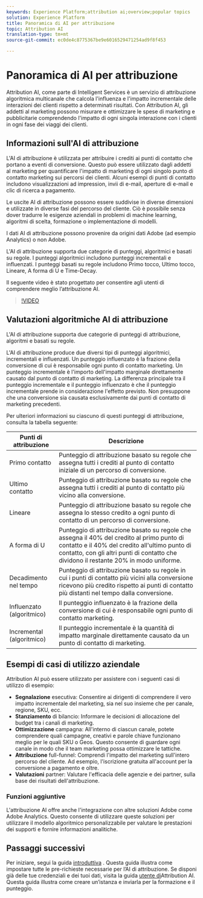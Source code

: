 ```yaml
---
keywords: Experience Platform;attribution ai;overview;popular topics
solution: Experience Platform
title: Panoramica di AI per attribuzione
topic: Attribution AI
translation-type: tm+mt
source-git-commit: ec0de4c8775367be9e6016529471254ad9f8f453

---
```



# Panoramica di AI per attribuzione

Attribution AI, come parte di Intelligent Services è un servizio di attribuzione algoritmica multicanale che calcola l&#39;influenza e l&#39;impatto incrementale delle interazioni dei clienti rispetto a determinati risultati. Con Attribution AI, gli addetti al marketing possono misurare e ottimizzare le spese di marketing e pubblicitarie comprendendo l&#39;impatto di ogni singola interazione con i clienti in ogni fase dei viaggi dei clienti.

## Informazioni sull&#39;AI di attribuzione

L&#39;AI di attribuzione è utilizzata per attribuire i crediti ai punti di contatto che portano a eventi di conversione. Questo può essere utilizzato dagli addetti al marketing per quantificare l&#39;impatto di marketing di ogni singolo punto di contatto marketing sui percorsi dei clienti. Alcuni esempi di punti di contatto includono visualizzazioni ad impression, invii di e-mail, aperture di e-mail e clic di ricerca a pagamento.

Le uscite AI di attribuzione possono essere suddivise in diverse dimensioni e utilizzate in diverse fasi del percorso del cliente. Ciò è possibile senza dover tradurre le esigenze aziendali in problemi di machine learning, algoritmi di scelta, formazione o implementazione di modelli.

I dati AI di attribuzione possono provenire da origini dati Adobe (ad esempio Analytics) o non Adobe.

L&#39;AI di attribuzione supporta due categorie di punteggi, algoritmici e basati su regole. I punteggi algoritmici includono punteggi incrementali e influenzati. I punteggi basati su regole includono Primo tocco, Ultimo tocco, Lineare, A forma di U e Time-Decay.

Il seguente video è stato progettato per consentire agli utenti di comprendere meglio l’attribuzione AI.

>[!VIDEO](https://video.tv.adobe.com/v/32667?learn=on&quality=12)

## Valutazioni algoritmiche AI di attribuzione

L&#39;AI di attribuzione supporta due categorie di punteggi di attribuzione, algoritmi e basati su regole.

L&#39;AI di attribuzione produce due diversi tipi di punteggi algoritmici, incrementali e influenzati. Un punteggio influenzato è la frazione della conversione di cui è responsabile ogni punto di contatto marketing. Un punteggio incrementale è l&#39;importo dell&#39;impatto marginale direttamente causato dal punto di contatto di marketing. La differenza principale tra il punteggio incrementale e il punteggio influenzato è che il punteggio incrementale prende in considerazione l&#39;effetto previsto. Non presuppone che una conversione sia causata esclusivamente dai punti di contatto di marketing precedenti.

Per ulteriori informazioni su ciascuno di questi punteggi di attribuzione, consulta la tabella seguente:

| Punti di attribuzione | Descrizione |
| ----- | ----------- |
| Primo contatto | Punteggio di attribuzione basato su regole che assegna tutti i crediti al punto di contatto iniziale di un percorso di conversione. |
| Ultimo contatto | Punteggio di attribuzione basato su regole che assegna tutti i crediti al punto di contatto più vicino alla conversione. |
| Lineare | Punteggio di attribuzione basato su regole che assegna lo stesso credito a ogni punto di contatto di un percorso di conversione. |
| A forma di U | Punteggio di attribuzione basato su regole che assegna il 40% del credito al primo punto di contatto e il 40% del credito all&#39;ultimo punto di contatto, con gli altri punti di contatto che dividono il restante 20% in modo uniforme. |
| Decadimento nel tempo | Punteggio di attribuzione basato su regole in cui i punti di contatto più vicini alla conversione ricevono più credito rispetto ai punti di contatto più distanti nel tempo dalla conversione. |
| Influenzato (algoritmico) | Il punteggio influenzato è la frazione della conversione di cui è responsabile ogni punto di contatto marketing. |
| Incremental (algoritmico) | Il punteggio incrementale è la quantità di impatto marginale direttamente causato da un punto di contatto di marketing. |

## Esempi di casi di utilizzo aziendale

Attribution AI può essere utilizzato per assistere con i seguenti casi di utilizzo di esempio:

- **Segnalazione** esecutiva: Consentire ai dirigenti di comprendere il vero impatto incrementale del marketing, sia nel suo insieme che per canale, regione, SKU, ecc.
- **Stanziamento** di bilancio: Informare le decisioni di allocazione del budget tra i canali di marketing.
- **Ottimizzazione** campagna: All&#39;interno di ciascun canale, potete comprendere quali campagne, creativi e parole chiave funzionano meglio per le quali SKU o Geos. Questo consente di guardare ogni canale in modo che il team marketing possa ottimizzare le tattiche.
- **Attribuzione** full-funnel: Comprendi l&#39;impatto del marketing sull&#39;intero percorso del cliente. Ad esempio, l&#39;iscrizione gratuita all&#39;account per la conversione a pagamento e oltre.
- **Valutazioni** partner: Valutare l&#39;efficacia delle agenzie e dei partner, sulla base dei risultati dell&#39;attribuzione.

### Funzioni aggiuntive

L&#39;attribuzione AI offre anche l&#39;integrazione con altre soluzioni Adobe come Adobe Analytics. Questo consente di utilizzare queste soluzioni per utilizzare il modello algoritmico personalizzabile per valutare le prestazioni dei supporti e fornire informazioni analitiche.

## Passaggi successivi

Per iniziare, segui la guida [introduttiva](./getting-started.md) . Questa guida illustra come impostare tutte le pre-richieste necessarie per l’AI di attribuzione. Se disponi già delle tue credenziali e dei tuoi dati, visita la guida [utente di](./user-guide.md)Attribution AI. Questa guida illustra come creare un’istanza e inviarla per la formazione e il punteggio.